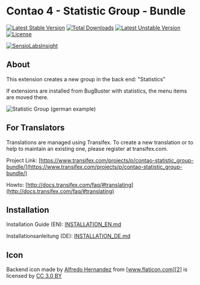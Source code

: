 # Contao 4 - Statistic Group - Bundle

[![Latest Stable Version](https://poser.pugx.org/bugbuster/contao-statistic_group-bundle/v/stable)](https://packagist.org/packages/bugbuster/contao-statistic_group-bundle)
[![Total Downloads](https://poser.pugx.org/bugbuster/contao-statistic_group-bundle/downloads)](https://packagist.org/packages/bugbuster/contao-statistic_group-bundle)
[![Latest Unstable Version](https://poser.pugx.org/bugbuster/contao-statistic_group-bundle/v/unstable)](https://packagist.org/packages/bugbuster/contao-statistic_group-bundle)
[![License](https://poser.pugx.org/bugbuster/contao-statistic_group-bundle/license)](https://packagist.org/packages/bugbuster/contao-statistic_group-bundle)

[![SensioLabsInsight](https://insight.sensiolabs.com/projects/ea01f23b-937a-49dd-a2c6-9a3c9f831deb/small.png)](https://insight.sensiolabs.com/projects/ea01f23b-937a-49dd-a2c6-9a3c9f831deb)


## About

This extension creates a new group in the back end: "Statistics"

If extensions are installed from BugBuster with statistics, the menu items are moved there.

![Statistic Group](https://contao.ninja/files/module/statistik-group-contao44.png)
(german example)


## For Translators
Translations are managed using Transifex. To create a new translation or to help to maintain an existing one, please register at transifex.com.

Project Link: [https://www.transifex.com/projects/p/contao-statistic_group-bundle/](https://www.transifex.com/projects/p/contao-statistic_group-bundle/)

Howto: [http://docs.transifex.com/faq/#translating](http://docs.transifex.com/faq/#translating)



## Installation

Installation Guide (EN): [INSTALLATION_EN.md](INSTALLATION_EN.md)

Installationsanleitung (DE): [INSTALLATION_DE.md](INSTALLATION_DE.md)


## Icon

Backend icon made by [Alfredo Hernandez][1] from [www.flaticon.com][2] is licensed by [CC 3.0 BY][3] 





<!-- http://www.flaticon.com/free-icon/bar-chart_156710#term=stats&page=6&position=96 -->


[1]: http://www.flaticon.com/authors/alfredo-hernandez
[2]: http://www.flaticon.com
[3]: http://creativecommons.org/licenses/by/3.0/
